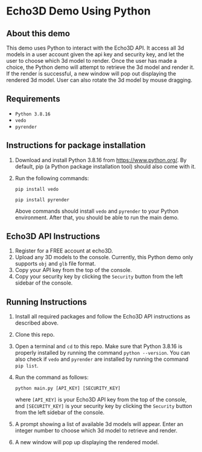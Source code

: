 # Echo3D Demo Using Python

## About this demo

This demo uses Python to interact with the Echo3D API. It access all 3d models in a user account given the api key and security key, and let the user to choose which 3d model to render. Once the user has made a choice, the Python demo will attempt to retrieve the 3d model and render it. If the render is successful, a new window will pop out displaying the rendered 3d model. User can also rotate the 3d model by mouse dragging.  

## Requirements

* `Python 3.8.16`
* `vedo`
* `pyrender`

## Instructions for package installation

1. Download and install Python 3.8.16 from https://www.python.org/. By default, pip (a Python package installation tool) should also come with it.

2. Run the following commands:
   
   `pip install vedo`
   
   `pip install pyrender`
   
   Above commands should install `vedo` and `pyrender` to your Python environment. After that, you should be able to run the main demo. 

## Echo3D API Instructions

1. Register for a FREE account at echo3D.
2. Upload any 3D models to the console. Currently, this Python demo only supports `obj` and `glb` file format. 
3. Copy your API key from the top of the console.
4. Copy your security key by clicking the `Security` button from the left sidebar of the console.

## Running Instructions

1. Install all required packages and follow the Echo3D API instructions as described above.

2. Clone this repo.

3. Open a terminal and `cd` to this repo. Make sure that Python 3.8.16 is properly installed by running the command `python --version`. You can also check if `vedo` and `pyrender` are installed by running the command `pip list`.

2. Run the command as follows:
   
   `python main.py [API_KEY] [SECURITY_KEY]`
   
   where `[API_KEY]` is your Echo3D API key from the top of the console, and `[SECURITY_KEY]` is your security key by clicking the `Security` button from the left sidebar of the console. 
3. A prompt showing a list of available 3d models will appear. Enter an integer number to choose which 3d model to retrieve and render.
4. A new window will pop up displaying the rendered model. 


